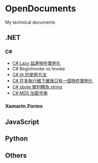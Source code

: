 # OpenDocuments
My technical documents

## .NET
### C#
- [C# Lazy 延遲物件實例化](https://github.com/BingFengHung/OpenDocuments/blob/main/C%23/C%23%20Lazy%20%E5%BB%B6%E9%81%B2%E7%89%A9%E4%BB%B6%E5%AF%A6%E4%BE%8B%E5%8C%96/C%23%20Lazy%20%E5%BB%B6%E9%81%B2%E7%89%A9%E4%BB%B6%E5%AF%A6%E4%BE%8B%E5%8C%96.md)
- C# BeginInvoke vs Invoke
- [C# @ 的使用方法](https://github.com/BingFengHung/OpenDocuments/blob/main/C%23/C%23%20%40%20%E7%9A%84%E4%BD%BF%E7%94%A8%E6%96%B9%E6%B3%95/C%23%20%40%20%E7%9A%84%E4%BD%BF%E7%94%A8%E6%96%B9%E6%B3%95.md)
- [C# 在多執行緒下確保只有一個物件實例化](...)
- [C# sbyte 陣列轉為 string](https://github.com/BingFengHung/OpenDocuments/blob/main/C%23/C%23%20sbyte%20%E9%99%A3%E5%88%97%E8%BD%89%E7%82%BA%20string/C%23%20sbyte%20%E9%99%A3%E5%88%97%E8%BD%89%E7%82%BA%20string.md)
- [C# MD5 加密字串](https://github.com/BingFengHung/OpenDocuments/blob/main/C%23/C%23%20MD5%20%E5%8A%A0%E5%AF%86%E5%AD%97%E4%B8%B2/C%23%20MD5%20%E5%8A%A0%E5%AF%86%E5%AD%97%E4%B8%B2.md)

### Xamarin.Forms

## JavaScript

## Python

## Others

